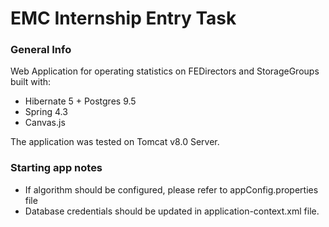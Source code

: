 # EMC Internship Entry Task

### General Info
Web Application for operating statistics on <emp>FEDirectors</emp> and <emp>StorageGroups</emp> built with:

* Hibernate 5 + Postgres 9.5
* Spring 4.3
* Canvas.js

The application was tested on Tomcat v8.0 Server.

### Starting app notes

* If algorithm should be configured, please refer to <emp>appConfig.properties</emp> file
* Database credentials should be updated in <emp>application-context.xml</emp> file.
